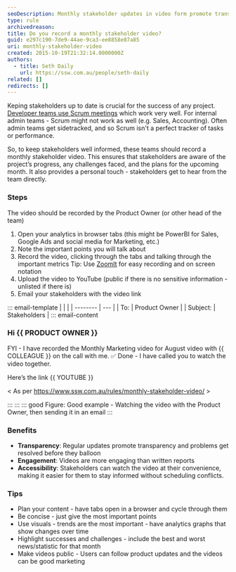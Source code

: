 ```yaml
---
seoDescription: Monthly stakeholder updates in video form promote transparency and engagement while providing stakeholders with accessible insights into project progress.
type: rule
archivedreason:
title: Do you record a monthly stakeholder video?
guid: e297c190-7de9-44ae-9ca3-ee8858e87a85
uri: monthly-stakeholder-video
created: 2015-10-19T21:32:14.0000000Z
authors:
  - title: Seth Daily
    url: https://ssw.com.au/people/seth-daily
related: []
redirects: []
---
```


Keping stakeholders up to date is crucial for the success of any project. [Developer teams use Scrum meetings](/scrum-master-do-you-schedule-the-3-meetings) which work very well. For internal admin teams - Scrum might not work as well (e.g. Sales, Accounting). Often admin teams get sidetracked, and so Scrum isn't a perfect tracker of tasks or performance.

<!--endintro-->

So, to keep stakeholders well informed, these teams should record a monthly stakeholder video. This ensures that stakeholders are aware of the project’s progress, any challenges faced, and the plans for the upcoming month. It also provides a personal touch - stakeholders get to hear from the team directly.

### Steps

The video should be recorded by the Product Owner (or other head of the team)

1. Open your analytics in browser tabs (this might be PowerBI for Sales, Google Ads and social media for Marketing, etc.)
2. Note the important points you will talk about
3. Record the video, clicking through the tabs and talking through the important metrics
   Tip: Use [ZoomIt](https://learn.microsoft.com/en-us/sysinternals/downloads/zoomit) for easy recording and on screen notation
4. Upload the video to YouTube (public if there is no sensitive information - unlisted if there is)
5. Email your stakeholders with the video link

::: email-template
| | |
| -------- | --- |
| To: | Product Owner |
| Subject: | Stakeholders |
::: email-content

### Hi {{ PRODUCT OWNER }}

FYI - I have recorded the Monthly Marketing video for August video with {{ COLLEAGUE }} on the call with me.
✅ Done - I have called you to watch the video together.

Here’s the link {{ YOUTUBE }}

< As per <https://www.ssw.com.au/rules/monthly-stakeholder-video/> >

:::
:::
::: good
Figure: Good example - Watching the video with the Product Owner, then sending it in an email
:::

### Benefits

* **Transparency**: Regular updates promote transparency and problems get resolved before they balloon
* **Engagement**: Videos are more engaging than written reports
* **Accessibility**: Stakeholders can watch the video at their convenience, making it easier for them to stay informed without scheduling conflicts.

### Tips

* Plan your content - have tabs open in a browser and cycle through them
* Be concise - just give the most important points
* Use visuals - trends are the most important - have analytics graphs that show changes over time
* Highlight successes and challenges - include the best and worst news/statistic for that month
* Make videos public - Users can follow product updates and the videos can be good marketing
